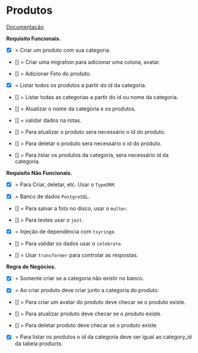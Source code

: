 # Produtos

[Documentação](./docs/doc.md)

**Requisito Funcionais.**

- [x] = Criar um produto com sua categoria.

- [] = Criar uma migration para adicionar uma coluna, avatar.

- [] = Adicionar Foto do produto.

- [x] = Listar todos os produtos a partir do id da categoria.

- [] = Listar todas as categorias a partir do id ou nome da categoria.

- [] = Atualizar o nome da categoria e os produtos.

- [] = validar dados na rotas.

- [] = Para atualizar o produto sera necessário o id do produto.

- [] = Para deletar o produto sera necessário o id do produto.

- [] = Para listar os produtos da categoria, sera necessário id da categoria.

**Requisito Não Funcionais.**

- [x] = Para Criar, deletar, etc. Usar o `TypeORM`.

- [x] = Banco de dados `PostgreSQL`.

- [] = Para salvar a foto no disco, usar o `multer`.

- [] = Para testes usar o `jest`.

- [x] = Injeção de dependência com `tsyringe`.

- [] = Para validar os dados usar o `celebrate`.

- [] = Usar `transformer` para controlar as respostas.

**Regra de Negócios.**

- [x] = Somente criar se a categoria não existir no banco.

- [x] = Ao criar produto deve criar junto a categoria do produto.

- [] = Para criar um avatar do produto deve checar se o produto existe.

- [] = Para atualizar produto deve checar se o produto existe.

- [] = Para deletar produto deve checar se o produto existe.

- [x] = Para listar os produtos o id da categoria deve ser igual ao category_id da tabela products.
